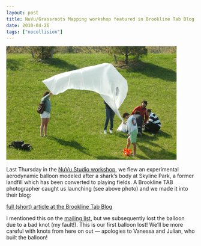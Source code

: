 ```yaml
---
layout: post
title: NuVu/Grassroots Mapping workshop featured in Brookline Tab Blog
date: 2010-04-26
tags: ["nocollision"]
---
```


[![](beaver.jpg "beaver")](http://grassrootsmapping.org/2010/04/nuvugrassroots-mapping-workshop-featured-in-brookline-tab-blog/beaver/)

Last Thursday in the [NuVu Studio workshop](http://wiki.grassrootsmapping.org/show/NuVuWorkshop), we flew an experimental aerodynamic balloon modeled after a shark&#8217;s body at Skyline Park, a former landfill which has been converted to playing fields. A Brookline TAB photographer caught us launching (see above photo) and we made it into their blog:

[full (short) article at the Brookline Tab Blog](http://blogs.wickedlocal.com/brookline/2010/04/22/leave-it-to-beaver/)

I mentioned this on the [mailing list](), but we subsequently lost the balloon due to a bad knot (my fault!). This is our first balloon lost! We&#8217;ll be more careful with knots from here on out &#8212; apologies to Vanessa and Julian, who built the balloon!